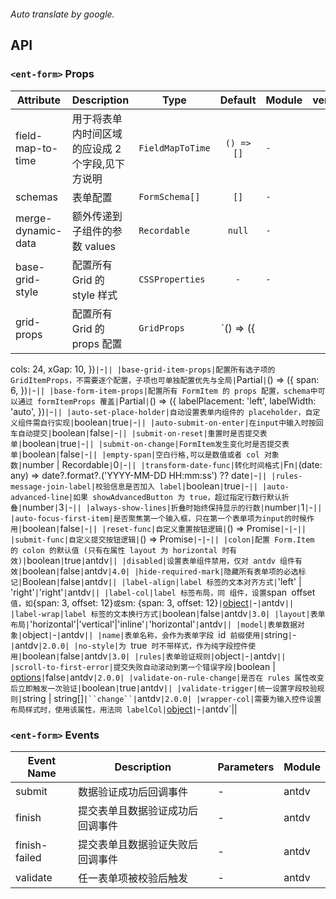```yaml

```

*Auto translate by google.*


## API


### `<ent-form>` Props

|Attribute|Description|Type|Default|Module|version|
|---|---|---|:---:|---|:---|
|field-map-to-time|用于将表单内时间区域的应设成 2 个字段,见下方说明|`FieldMapToTime`|`() => []`|`-`||
|schemas|表单配置|`FormSchema[]`|`[]`|`-`||
|merge-dynamic-data|额外传递到子组件的参数 values|`Recordable`|`null`|`-`||
|base-grid-style|配置所有 Grid 的 style 样式|`CSSProperties`|`-`|`-`||
|grid-props|配置所有 Grid 的 props 配置|`GridProps`|`() => ({
  cols: 24,
  xGap: 10,
})`|`-`||
|base-grid-item-props|配置所有选子项的 GridItemProps，不需要逐个配置，子项也可单独配置优先与全局|`Partial<GridItemProps>`|`() => ({
  span: 6,
})`|`-`||
|base-form-item-props|配置所有 FormItem 的 props 配置，schema中可以通过 formItemProps 覆盖|`Partial<FormItemProps>`|`() => ({
  labelPlacement: 'left',
  labelWidth: 'auto',
})`|`-`||
|auto-set-place-holder|自动设置表单内组件的 placeholder，自定义组件需自行实现|`boolean`|`true`|`-`||
|auto-submit-on-enter|在input中输入时按回车自动提交|`boolean`|`false`|`-`||
|submit-on-reset|重置时是否提交表单|`boolean`|`true`|`-`||
|submit-on-change|FormItem发生变化时是否提交表单|`boolean`|`false`|`-`||
|empty-span|空白行格,可以是数值或者 col 对象 数|`number \| Recordable`|`0`|`-`||
|transform-date-func|转化时间格式|`Fn`|`(date: any) => date?.format?.('YYYY-MM-DD HH:mm:ss') ?? date`|`-`||
|rules-message-join-label|校验信息是否加入 label|`boolean`|`true`|`-`||
|auto-advanced-line|如果 showAdvancedButton 为 true，超过指定行数行默认折叠|`number`|`3`|`-`||
|always-show-lines|折叠时始终保持显示的行数|`number`|`1`|`-`||
|auto-focus-first-item|是否聚焦第一个输入框，只在第一个表单项为input的时候作用|`boolean`|`false`|`-`||
|reset-func|自定义重置按钮逻辑|`() => Promise<void>`|`-`|`-`||
|submit-func|自定义提交按钮逻辑|`() => Promise<void>`|`-`|`-`||
|colon|配置 Form.Item 的 colon 的默认值 (只有在属性 layout 为 horizontal 时有效)|`boolean`|`true`|`antdv`||
|disabled|设置表单组件禁用，仅对 antdv 组件有效|`boolean`|`false`|`antdv`|4.0|
|hide-required-mark|隐藏所有表单项的必选标记|`Boolean`|`false`|`antdv`||
|label-align|label 标签的文本对齐方式|`'left' \| 'right'`|`'right'`|`antdv`||
|label-col|label 标签布局，同 `<Col>` 组件，设置 `span` `offset` 值，如 `{span: 3, offset: 12}` 或 `sm: {span: 3, offset: 12}`|`[object](/components/grid-cn/#col)`|`-`|`antdv`||
|label-wrap|label 标签的文本换行方式|`boolean`|`false`|`antdv`|3.0|
|layout|表单布局|`'horizontal'\|'vertical'\|'inline'`|`'horizontal'`|`antdv`||
|model|表单数据对象|`object`|`-`|`antdv`||
|name|表单名称，会作为表单字段 `id` 前缀使用|`string`|`-`|`antdv`|2.0.0|
|no-style|为 `true` 时不带样式，作为纯字段控件使用|`boolean`|`false`|`antdv`|3.0|
|rules|表单验证规则|`object`|`-`|`antdv`||
|scroll-to-first-error|提交失败自动滚动到第一个错误字段|`boolean \| [options](https://github.com/stipsan/scroll-into-view-if-needed/#options)`|`false`|`antdv`|2.0.0|
|validate-on-rule-change|是否在 rules 属性改变后立即触发一次验证|`boolean`|`true`|`antdv`||
|validate-trigger|统一设置字段校验规则|`string \| string\[]`|``change``|`antdv`|2.0.0|
|wrapper-col|需要为输入控件设置布局样式时，使用该属性，用法同 labelCol|`[object](/components/grid-cn/#col)`|`-`|`antdv`||
### `<ent-form>` Events

|Event Name|Description|Parameters|Module|
|---|---|---|---|
|submit|数据验证成功后回调事件|-|antdv|
|finish|提交表单且数据验证成功后回调事件|-|antdv|
|finish-failed|提交表单且数据验证失败后回调事件|-|antdv|
|validate|任一表单项被校验后触发|-|antdv|



